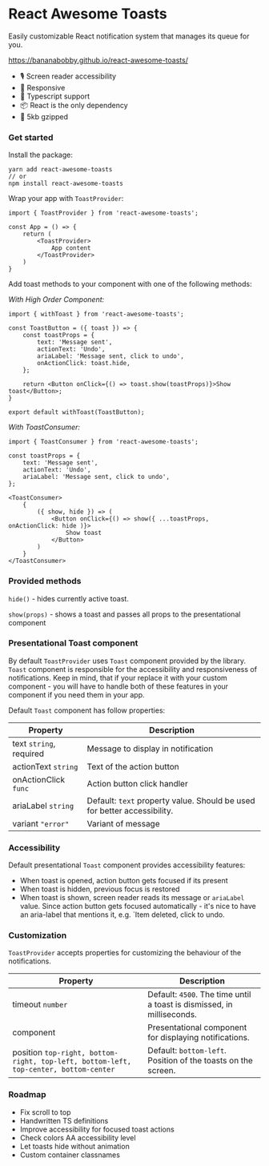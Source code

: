 # React Awesome Toasts

Easily customizable React notification system that manages its queue for you. 

https://bananabobby.github.io/react-awesome-toasts/

- 🎙 Screen reader accessibility
- 📱 Responsive
- 📘 Typescript support 
- 📦 React is the only dependency
- 🎉 5kb gzipped 

### Get started

Install the package:

```
yarn add react-awesome-toasts
// or
npm install react-awesome-toasts 
```

Wrap your app with `ToastProvider`:

```
import { ToastProvider } from 'react-awesome-toasts';

const App = () => {
    return (
        <ToastProvider>
            App content
        </ToastProvider>
    )
} 
```

Add toast methods to your component with one of the following methods:

*With High Order Component:*
 
```
import { withToast } from 'react-awesome-toasts';

const ToastButton = ({ toast }) => {
    const toastProps = {
        text: 'Message sent',
        actionText: 'Undo',
        ariaLabel: 'Message sent, click to undo',
        onActionClick: toast.hide,
    };
    
    return <Button onClick={() => toast.show(toastProps)}>Show toast</Button>;
}

export default withToast(ToastButton);
```

*With ToastConsumer:*


```
import { ToastConsumer } from 'react-awesome-toasts';

const toastProps = {
    text: 'Message sent',
    actionText: 'Undo',
    ariaLabel: 'Message sent, click to undo',
};

<ToastConsumer>
    {
        ({ show, hide }) => (
            <Button onClick={() => show({ ...toastProps, onActionClick: hide )}>
                Show toast
            </Button>    
        )
    }
</ToastConsumer>    
```

### Provided methods

`hide()` - hides currently active toast.

`show(props)` - shows a toast and passes all props to the presentational component 

### Presentational Toast component

By default `ToastProvider` uses `Toast` component provided by the library.
`Toast` component is responsible for the accessibility and responsiveness of notifications.
Keep in mind, that if your replace it with your custom component - you will have to handle both of these features in your component if you need them in your app.

Default `Toast` component has follow properties:

| Property        | Description                      |
| --------------- | -------------------------------- |
| text `string`, required | Message to display in notification |
| actionText `string` | Text of the action button |
| onActionClick `func` | Action button click handler |
| ariaLabel `string` | Default: `text` property value. Should be used for better accessibility. |
| variant `"error"` | Variant of message |

### Accessibility

Default presentational `Toast` component provides accessibility features:

- When toast is opened, action button gets focused if its present
- When toast is hidden, previous focus is restored
- When toast is shown, screen reader reads its message or `ariaLabel` value. Since action button gets focused automatically - it's nice to have an aria-label that mentions it, e.g. `Item deleted, click to undo.  

### Customization

`ToastProvider` accepts properties for customizing the behaviour of the notifications.

| Property        | Description                      |
| --------------- | -------------------------------- |
| timeout `number` | Default: `4500`. The time until a toast is dismissed, in milliseconds. |
| component | Presentational component for displaying notifications. |
| position `top-right, bottom-right, top-left, bottom-left, top-center, bottom-center` | Default: `bottom-left`. Position of the toasts on the screen. |

### Roadmap

- Fix scroll to top
- Handwritten TS definitions
- Improve accessibility for focused toast actions
- Check colors AA accessibility level
- Let toasts hide without animation
- Custom container classnames
